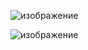 ![изображение](https://github.com/Farrukh0023/SecondMonthHomework/assets/152394089/00e366dd-e15f-4949-919c-fd676ae5a3c7)

![изображение](https://github.com/Farrukh0023/SecondMonthHomework/assets/152394089/21823740-37c6-4e30-b52e-64d04f3d54d2)
